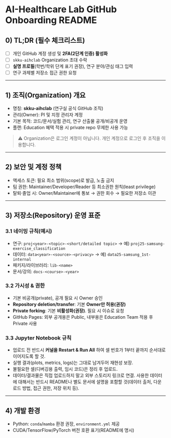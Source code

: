 # AI-Healthcare Lab GitHub Onboarding README

## 0) TL;DR (필수 체크리스트)

* [ ] 개인 GitHub 계정 생성 및 **2FA(2단계 인증) 활성화**
* [ ] `skku-aihclab` Organization 초대 수락
* [ ] **실명 프로필**(학번/학위 단계 표기 권장), 연구 분야/관심 태그 입력
* [ ] 연구 과제별 저장소 접근 권한 요청

---

## 1) 조직(Organization) 개요

* 명칭: **skku-aihclab** (연구실 공식 GitHub 조직)
* 관리(Owner): PI 및 지정 관리자 계정
* 기본 목적: 코드/문서/실험 관리, 연구 산출물 공개/비공개 운영
* 플랜: Education 혜택 적용 시 private repo 무제한 사용 가능

> ⚠️ Organization은 로그인 계정이 아닙니다. 개인 계정으로 로그인 후 조직을 이용합니다.

---

## 2) 보안 및 계정 정책

* 액세스 토큰: 필요 최소 범위(scope)로 발급, 노출 금지
* 팀 권한: Maintainer/Developer/Reader 등 최소권한 원칙(least privilege)
* 탈퇴·졸업 시: Owner/Maintainer에 통보 → 권한 회수 → 필요한 저장소 이관

---

## 3) 저장소(Repository) 운영 표준

### 3.1 네이밍 규칙(예시)

* 연구: `proj<year>-<topic>-<short/detailed topic>` → 예) `proj25-samsung-exercise_classification`
* 데이터: `data<year>-<source>-<privacy>` → 예) `data25-samsung_1st-internal`
* 패키지/라이브러리: `lib-<name>`
* 문서/강의: `docs-<course>-<year>`

### 3.2 가시성 & 권한

* 기본 비공개(private), 공개 필요 시 Owner 승인
* **Repository deletion/transfer**: 기본 **Owner만 허용(권장)**
* **Private forking**: 기본 **비활성화(권장)**. 필요 시 이슈로 요청
* GitHub Pages: 외부 공개용은 Public, 내부용은 Education Team 적용 후 Private 사용

### 3.3 Jupyter Notebook 규칙

* 업로드 전 반드시 **커널을 Restart & Run All** 하여 셀 번호가 1부터 끝까지 순서대로 이어지도록 할 것.
* 실행 결과(plots, metrics, logs)는 그대로 남겨두어 재현성 보장.
* 불필요한 셀(디버깅용 출력, 임시 코드)은 정리 후 업로드.
* 데이터/결과물은 직접 업로드하지 말고 외부 스토리지 링크로 연결. 사용한 데이터에 대해서는 반드시 README나 별도 문서에 설명을 포함할 것(데이터 출처, 다운로드 방법, 접근 권한, 저장 위치 등).

---

## 4) 개발 환경

* Python: `conda`/`mamba` 환경 권장, `environment.yml` 제공
* CUDA/TensorFlow/PyTorch 버전 호환 표기(README에 명시)



